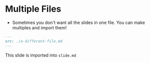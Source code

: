 # Multiple Files

- Sometimes you don't want all the slides in one file. You can make multiples and import them!

```markdown
---
src: ./a-different-file.md
---
```

This slide is imported into `slide.md`
